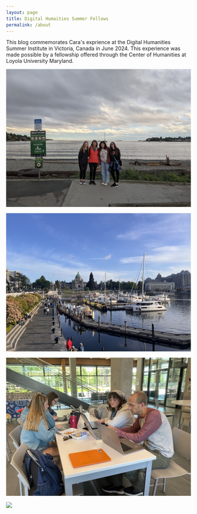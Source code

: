 ```yaml
---
layout: page
title: Digital Humaities Summer Fellows
permalink: /about
---
```


This blog commemorates Cara's exprience at the Digital Humanities Summer Institute in Victoria, Canada in June 2024. This experience was made possible by a fellowship offered through the Center of Humanities at Loyola University Maryland. 

![](/assets/image/groupphoto.png)

![](/assets/image/victoriaport.png)

![](/assets/image/teamwork.png)

![](/assets/image/orcas.png)





